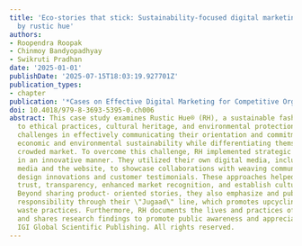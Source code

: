 ```yaml
---
title: 'Eco-stories that stick: Sustainability-focused digital marketing strategies
  by rustic hue'
authors:
- Roopendra Roopak
- Chinmoy Bandyopadhyay
- Swikruti Pradhan
date: '2025-01-01'
publishDate: '2025-07-15T18:03:19.927701Z'
publication_types:
- chapter
publication: '*Cases on Effective Digital Marketing for Competitive Organizations*'
doi: 10.4018/979-8-3693-5395-0.ch006
abstract: This case study examines Rustic Hue® (RH), a sustainable fashion brand committed
  to ethical practices, cultural heritage, and environmental protection. RH faced
  challenges in effectively communicating their orientation and commitment to social,
  economic and environmental sustainability while differentiating themselves in a
  crowded market. To overcome this challenge, RH implemented strategic digital storytelling
  in an innovative manner. They utilized their own digital media, including social
  media and the website, to showcase collaborations with weaving communities, highlight
  design innovations and customer testimonials. These approaches helped RH to foster
  trust, transparency, enhanced market recognition, and establish cultural relevance.
  Beyond sharing product- oriented stories, they also emphasize and publish on environmental
  responsibility through their \"Jugaad\" line, which promotes upcycling and zero-
  waste practices. Furthermore, RH documents the lives and practices of these communities
  and shares research findings to promote public awareness and appreciation. © 2025,
  IGI Global Scientific Publishing. All rights reserved.
---
```

